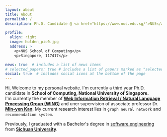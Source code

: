 ```yaml
---
layout: about
title: About
permalink: /
description: Ph.D. Candidate @ <a href="https://www.nus.edu.sg/">NUS</a>

profile:
  align: right
  image: holden_pic0.jpg
  address: >
    <p>NUS School of Computing</p>
    <p>Singapore, 117417</p>

news: true  # includes a list of news items
# selected_papers: true # includes a list of papers marked as "selected={true}"
social: true  # includes social icons at the bottom of the page
---
```


Hi, Welcome to my personal website. I'm currently a third year Ph.D. candidate in **School of Computing, National University of Singapore.**   
I'm currently the member of **[Web Information Retrieval / Natural Language Processing Group (WING)](https://wing.comp.nus.edu.sg/)** and uner supervision of associate professor Dr. **[Min-yen Kan](https://www.comp.nus.edu.sg/~kanmy/)**. My current research interest lies in `graph neural network` and `recommendation system`.    

Previously, I graduated with a Bachelor's degree in [software engineering](https://sw.scu.edu.cn/) from **[Sichuan University](https://www.scu.edu.cn/)**.